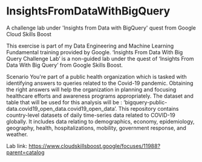 # InsightsFromDataWithBigQuery
A challenge lab under 'Insights from Data with BigQuery' quest from Google Cloud Skills Boost

This exercise is part of my Data Engineering and Machine Learning Fundamental training provided by Google. ‘Insights From Data With Big Query Challenge Lab’ is a non-guided lab under the quest of ‘Insights From Data With Big Query’ from Google Skills Boost. 

Scenario
You're part of a public health organization which is tasked with identifying answers to queries related to the Covid-19 pandemic. Obtaining the right answers will help the organization in planning and focusing healthcare efforts and awareness programs appropriately.
The dataset and table that will be used for this analysis will be : ‘bigquery-public-data.covid19_open_data.covid19_open_data’. This repository contains country-level datasets of daily time-series data related to COVID-19 globally. It includes data relating to demographics, economy, epidemiology, geography, health, hospitalizations, mobility, government response, and weather.

Lab link: https://www.cloudskillsboost.google/focuses/11988?parent=catalog
